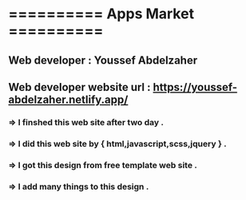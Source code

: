 # ========== Apps Market ==========

## Web developer : Youssef Abdelzaher
## Web developer website url : https://youssef-abdelzaher.netlify.app/

### => I finshed this web site after two day .

### => I did this web site by { html,javascript,scss,jquery } .

### => I got this design from free template web site .

### => I add many things to this design .
